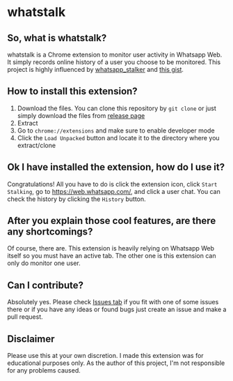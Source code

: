 # whatstalk

## So, what is whatstalk?
whatstalk is a Chrome extension to monitor user activity in Whatsapp Web. It simply records online history of a user you choose to be monitored.
This project is highly influenced by [whatsapp_stalker](https://github.com/supernova13892/whatsapp_stalker)
and [this gist](https://gist.github.com/parthpower/d0fb6a1196fd8cefebde#whatsapp-on-web-monitor).

## How to install this extension?
1. Download the files. You can clone this repository by `git clone` or just simply download the files from [release page](https://github.com/pr0ph0z/whatstalk/releases)
2. Extract
3. Go to `chrome://extensions` and make sure to enable developer mode
4. Click the `Load Unpacked` button and locate it to the directory where you extract/clone

## Ok I have installed the extension, how do I use it?
Congratulations! All you have to do is click the extension icon, click `Start Stalking`, go to https://web.whatsapp.com/, and click a user chat. You can check the history by clicking the `History` button.

## After you explain those cool features, are there any shortcomings?
Of course, there are. This extension is heavily relying on Whatsapp Web itself so you must have an active tab. The other one is this extension can only do monitor one user.

## Can I contribute?
Absolutely yes. Please check [Issues tab](https://github.com/pr0ph0z/whatstalk/issues) if you fit with one of some issues there or if you have any ideas or found bugs just create an issue and make a pull request.

## Disclaimer
Please use this at your own discretion. I made this extension was for educational purposes only. As the author of this project, I'm not responsible for any problems caused.
